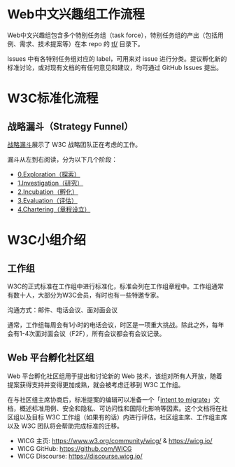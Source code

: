 # Web中文兴趣组工作流程

Web中文兴趣组包含多个特别任务组（task force），特别任务组的产出（包括用例、需求、技术提案等）在本 repo 的 [tf/](https://github.com/w3c/chinese-ig/tree/main/tf) 目录下。

Issues 中有各特别任务组对应的 label，可用来对 issue 进行分类。提议孵化新的标准讨论，或对现有文档的有任何意见和建议，均可通过 GitHub Issues 提出。

# W3C标准化流程

## 战略漏斗（Strategy Funnel）

[战略漏斗](https://github.com/w3c/strategy/projects/2)展示了 W3C 战略团队正在考虑的工作。

漏斗从左到右阅读，分为以下几个阶段：

* [0.Exploration（探索）](https://github.com/w3c/strategy/blob/main/0.Exploration.md)
* [1.Investigation（研究）](https://github.com/w3c/strategy/blob/main/1.Investigation.md)
* [2.Incubation（孵化）](https://github.com/w3c/strategy/blob/main/2.Incubation.md)
* [3.Evaluation（评估）](https://github.com/w3c/strategy/blob/main/3.Evaluation.md)
* [4.Chartering（章程设立）](https://github.com/w3c/strategy/blob/main/4.Chartering.md)

# W3C小组介绍

## 工作组

W3C的正式标准在工作组中进行标准化，标准会列在工作组章程中。工作组通常有数十人，大部分为W3C会员，有时也有一些特邀专家。

沟通方式：邮件、电话会议、面对面会议

通常，工作组每周会有1小时的电话会议，时区是一项重大挑战。除此之外，每年会有1-4次面对面会议（F2F），所有会议都会有会议记录。

## Web 平台孵化社区组

Web 平台孵化社区组用于提出和讨论新的 Web 技术，该组对所有人开放，随着提案获得支持并变得更加成熟，就会被考虑迁移到 W3C 工作组。

在与社区组主席协商后，标准提案的编辑可以准备一个「[intent to migrate](https://github.com/WICG/admin/blob/gh-pages/intent-to-migrate.md)」文档，概述标准用例、安全和隐私、可访问性和国际化影响等因素。这个文档将在社区组以及目标 W3C 工作组（如果有的话）内进行评估。社区组主席、工作组主席以及 W3C 团队将会帮助完成标准的迁移。

* WICG 主页: https://www.w3.org/community/wicg/ & https://wicg.io/
* WICG GitHub: https://github.com/WICG
* WICG Discourse: https://discourse.wicg.io/
